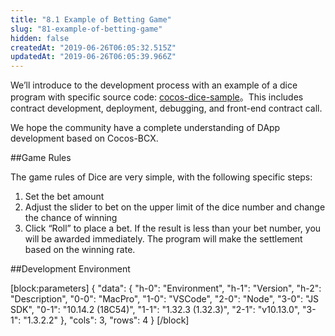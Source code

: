 ```yaml
---
title: "8.1 Example of Betting Game"
slug: "81-example-of-betting-game"
hidden: false
createdAt: "2019-06-26T06:05:32.515Z"
updatedAt: "2019-06-26T06:05:39.966Z"
---
```

We’ll introduce to the development process with an example of a dice program with specific source code: [cocos-dice-sample](https://github.com/Cocos-BCX/cocos-dice-sample)。This includes contract development, deployment, debugging, and front-end contract call.

We hope the community have a complete understanding of DApp development based on Cocos-BCX.


##Game Rules

The game rules of Dice are very simple, with the following specific steps:
1.	Set the bet amount
2.	Adjust the slider to bet on the upper limit of the dice number and change the chance of winning
3.	Click “Roll” to place a bet. If the result is less than your bet number, you will be awarded immediately. The program will make the settlement based on the winning rate.


##Development Environment

[block:parameters]
{
  "data": {
    "h-0": "Environment",
    "h-1": "Version",
    "h-2": "Description",
    "0-0": "MacPro",
    "1-0": "VSCode",
    "2-0": "Node",
    "3-0": "JS SDK",
    "0-1": "10.14.2 (18C54)",
    "1-1": "1.32.3 (1.32.3)",
    "2-1": "v10.13.0",
    "3-1": "1.3.2.2"
  },
  "cols": 3,
  "rows": 4
}
[/block]